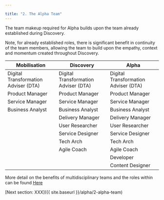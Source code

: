 ```yaml
---

title: "2. The Alpha Team"
---
```


The team makeup required for Alpha builds upon the team already established during Discovery.

Note, for already established roles, there is significant benefit in continuity of the team members, allowing the team to build upon the empathy, context and momentum created throughout Discovery.

| Mobilisation | Discovery | Alpha |
|---|---|---|
|Digital Transformation Adviser (DTA)|Digital Transformation Adviser (DTA)|Digital Transformation Adviser (DTA)|
|Product Manager|Product Manager|Product Manager|
|Service Manager|Service Manager|Service Manager|
|Business Analyst|Business Analyst|Business Analyst|
||Delivery Manager|Delivery Manager|
||User Researcher|User Researcher|
||Service Designer|Service Designer|
||Tech Arch|Tech Arch|
||Agile Coach|Agile Coach|
|||Developer|
|||Content Designer|

More detail on the benefits of multidisciplinary teams and the roles within can be found [Here](https://www.dto.gov.au/standard/design-guides/the-team/)

[Next section: XXX]({{ site.baseurl }}/alpha/2-alpha-team)
